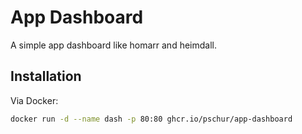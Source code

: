 # App Dashboard
A simple app dashboard like homarr and heimdall.

## Installation

Via Docker:
```bash
docker run -d --name dash -p 80:80 ghcr.io/pschur/app-dashboard
```
